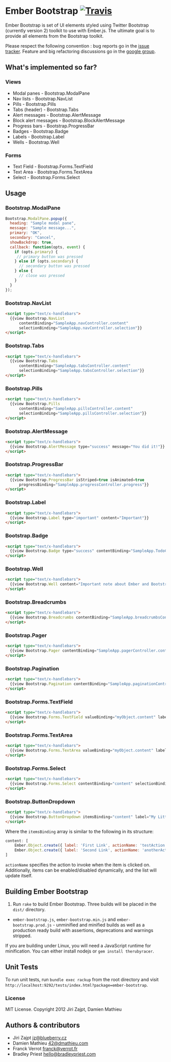 # Ember Bootstrap [![Travis](https://secure.travis-ci.org/emberjs-addons/ember-bootstrap.png?branch=master)](http://travis-ci.org/emberjs-addons/ember-bootstrap)

Ember Bootstrap is set of UI elements styled using Twitter Bootstrap (currently version 2) toolkit to use with Ember.js.
The ultimate goal is to provide all elements from the Bootstrap toolkit.

Please respect the following convention : bug reports go in the [issue tracker](https://github.com/emberjs-addons/ember-bootstrap/issues?state=open).
Feature and big refactoring discussions go in the [google group](https://groups.google.com/forum/#!forum/ember-bootstrap).

## What's implemented so far?

### Views
* Modal panes - Bootstrap.ModalPane
* Nav lists - Bootstrap.NavList
* Pills - Bootstrap.Pills
* Tabs (header) - Bootstrap.Tabs
* Alert messages - Bootstrap.AlertMessage
* Block alert messages - Bootstrap.BlockAlertMessage
* Progress bars - Bootstrap.ProgressBar
* Badges - Bootstrap.Badge
* Labels - Bootstrap.Label
* Wells - Bootstrap.Well

### Forms
* Text Field - Bootstrap.Forms.TextField
* Text Area  - Bootstrap.Forms.TextArea
* Select     - Bootstrap.Forms.Select


## Usage

### Bootstrap.ModalPane

```javascript
Bootstrap.ModalPane.popup({
  heading: "Sample modal pane",
  message: "Sample message...",
  primary: "OK",
  secondary: "Cancel",
  showBackdrop: true,
  callback: function(opts, event) {
    if (opts.primary) {
     // primary button was pressed
    } else if (opts.secondary) {
      // secondary button was pressed
    } else {
      // close was pressed
    }
  }
});
```


### Bootstrap.NavList

```html
<script type="text/x-handlebars">
  {{view Bootstrap.NavList
      contentBinding="SampleApp.navController.content"
      selectionBinding="SampleApp.navController.selection"}}
</script>
```


### Bootstrap.Tabs

```html
<script type="text/x-handlebars">
  {{view Bootstrap.Tabs
      contentBinding="SampleApp.tabsController.content"
      selectionBinding="SampleApp.tabsController.selection"}}
</script>
```


### Bootstrap.Pills

```html
<script type="text/x-handlebars">
  {{view Bootstrap.Pills
      contentBinding="SampleApp.pillsController.content"
      selectionBinding="SampleApp.pillsController.selection"}}
</script>
```


### Bootstrap.AlertMessage

```html
<script type="text/x-handlebars">
  {{view Bootstrap.AlertMessage type="success" message="You did it!"}}
</script>
```


### Bootstrap.ProgressBar

```html
<script type="text/x-handlebars">
  {{view Bootstrap.ProgressBar isStriped=true isAnimated=true 
      progressBinding="SampleApp.progressController.progress"}}
</script>
```


### Bootstrap.Label

```html
<script type="text/x-handlebars">
  {{view Bootstrap.Label type="important" content="Important"}}
</script>
```


### Bootstrap.Badge

```html
<script type="text/x-handlebars">
  {{view Bootstrap.Badge type="success" contentBinding="SampleApp.TodoController.completed"}}
</script>
```


### Bootstrap.Well

```html
<script type="text/x-handlebars">
  {{view Bootstrap.Well content="Important note about Ember and Bootstrap" }}
</script>
```


### Bootstrap.Breadcrumbs

```html
<script type="text/x-handlebars">
  {{view Bootstrap.Breadcrumbs contentBinding="SampleApp.breadcrumbsController.content" }}
</script>
```


### Bootstrap.Pager

```html
<script type="text/x-handlebars">
  {{view Bootstrap.Pager contentBinding="SampleApp.pagerController.content" }}
</script>
```


### Bootstrap.Pagination

```html
<script type="text/x-handlebars">
  {{view Bootstrap.Pagination contentBinding="SampleApp.paginationController.content" selectionBinding="SampleApp.paginationController.selection" }}
</script>
```

### Bootstrap.Forms.TextField
```html
<script type="text/x-handlebars">
  {{view Bootstrap.Forms.TextField valueBinding="myObject.content" label="content" help="This is an optional help message"}}
</script>
```


### Bootstrap.Forms.TextArea
```html
<script type="text/x-handlebars">
  {{view Bootstrap.Forms.TextArea valueBinding="myObject.content" label="content"}}
</script>
```

### Bootstrap.Forms.Select
```html
<script type="text/x-handlebars">
  {{view Bootstrap.Forms.Select contentBinding="content" selectionBinding="selected" label="content" optionLabelPath="content.name" optionValuePath="content.internalName"}}
</script>
```

### Bootstrap.ButtonDropdown
```html
<script type="text/x-handlebars">
  {{view Bootstrap.ButtonDropdown itemsBinding="content" label="My Little Label"}}
</script>
```

Where the `itemsBinding` array is similar to the following in its structure:

```javascript
content: [
    Ember.Object.create({ label: 'First Link', actionName: 'testAction', disabled: false }),
    Ember.Object.create({ label: 'Second Link', actionName: 'anotherAction', disabled: true })
]
```

`actionName` specifies the action to invoke when the item is clicked on. Additionally, items can be enabled/disabled dynamically, and the list will update itself.

## Building Ember Bootstrap

1. Run `rake` to build Ember Bootstrap. Three builds will be placed in the `dist/` directory.
 *  `ember-bootstrap.js`, `ember-bootstrap.min.js` and `ember-bootstrap.prod.js` - unminified and minified builds as well as a production ready build with assertions, deprecations and warnings stripped.

If you are building under Linux, you will need a JavaScript runtime for minification.
You can either install nodejs or `gem install therubyracer`.

## Unit Tests

To run unit tests, run `bundle exec rackup` from the root directory and visit
`http://localhost:9292/tests/index.html?package=ember-bootstrap`.


### License

MIT License. Copyright 2012 Jiri Zajpt, Damien Mathieu


## Authors & contributors

* Jiri Zajpt <jz@blueberry.cz>
* Damien Mathieu <42@dmathieu.com>
* Franck Verrot <franck@verrot.fr>
* Bradley Priest <hello@bradleypriest.com>
